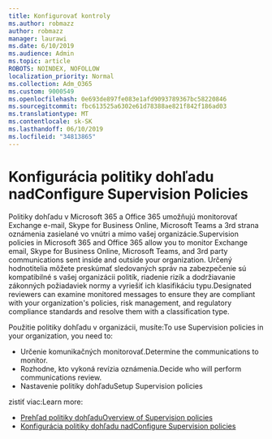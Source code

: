 ```yaml
---
title: Konfigurovať kontroly
ms.author: robmazz
author: robmazz
manager: laurawi
ms.date: 6/10/2019
ms.audience: Admin
ms.topic: article
ROBOTS: NOINDEX, NOFOLLOW
localization_priority: Normal
ms.collection: Adm_O365
ms.custom: 9000549
ms.openlocfilehash: 0e693de897fe083e1afd9093789367bc58220846
ms.sourcegitcommit: fbc613525a6302e61d78388ae821f842f186ad03
ms.translationtype: MT
ms.contentlocale: sk-SK
ms.lasthandoff: 06/10/2019
ms.locfileid: "34813865"
---
```

# <a name="configure-supervision-policies"></a><span data-ttu-id="226a8-102">Konfigurácia politiky dohľadu nad</span><span class="sxs-lookup"><span data-stu-id="226a8-102">Configure Supervision Policies</span></span>

<span data-ttu-id="226a8-103">Politiky dohľadu v Microsoft 365 a Office 365 umožňujú monitorovať Exchange e-mail, Skype for Business Online, Microsoft Teams a 3rd strana oznámenia zasielané vo vnútri a mimo vašej organizácie.</span><span class="sxs-lookup"><span data-stu-id="226a8-103">Supervision policies in Microsoft 365 and Office 365 allow you to monitor Exchange email, Skype for Business Online, Microsoft Teams, and 3rd party communications sent inside and outside your organization.</span></span> <span data-ttu-id="226a8-104">Určený hodnotitelia môžete preskúmať sledovaných správ na zabezpečenie sú kompatibilné s vašej organizácii politík, riadenie rizík a dodržiavanie zákonných požiadaviek normy a vyriešiť ich klasifikáciu typu.</span><span class="sxs-lookup"><span data-stu-id="226a8-104">Designated reviewers can examine monitored messages to ensure they are compliant with your organization's policies, risk management, and regulatory compliance standards and resolve them with a classification type.</span></span>

<span data-ttu-id="226a8-105">Použitie politiky dohľadu v organizácii, musíte:</span><span class="sxs-lookup"><span data-stu-id="226a8-105">To use Supervision policies in your organization, you need to:</span></span>

- <span data-ttu-id="226a8-106">Určenie komunikačných monitorovať.</span><span class="sxs-lookup"><span data-stu-id="226a8-106">Determine the communications to monitor.</span></span>
- <span data-ttu-id="226a8-107">Rozhodne, kto vykoná revízia oznámenia.</span><span class="sxs-lookup"><span data-stu-id="226a8-107">Decide who will perform communications review.</span></span>
- <span data-ttu-id="226a8-108">Nastavenie politiky dohľadu</span><span class="sxs-lookup"><span data-stu-id="226a8-108">Setup Supervision policies</span></span>

<span data-ttu-id="226a8-109">zistiť viac:</span><span class="sxs-lookup"><span data-stu-id="226a8-109">Learn more:</span></span>

- [<span data-ttu-id="226a8-110">Prehľad politiky dohľadu</span><span class="sxs-lookup"><span data-stu-id="226a8-110">Overview of Supervision policies</span></span>](https://docs.microsoft.com/office365/securitycompliance/supervision-policies)
- [<span data-ttu-id="226a8-111">Konfigurácia politiky dohľadu nad</span><span class="sxs-lookup"><span data-stu-id="226a8-111">Configure Supervision policies</span></span>](https://docs.microsoft.com/office365/securitycompliance/configure-supervision-policies)
